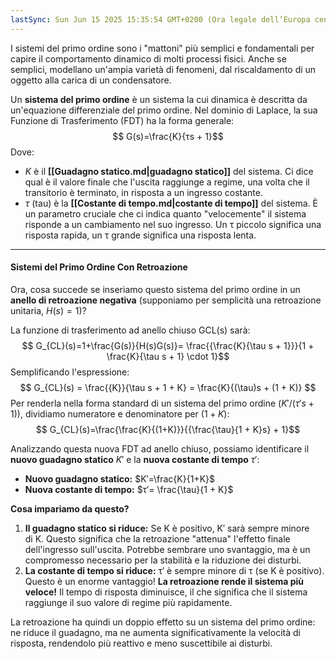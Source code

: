 ```yaml
---
lastSync: Sun Jun 15 2025 15:35:54 GMT+0200 (Ora legale dell’Europa centrale)
---
```

I sistemi del primo ordine sono i "mattoni" più semplici e fondamentali per capire il comportamento dinamico di molti processi fisici. Anche se semplici, modellano un'ampia varietà di fenomeni, dal riscaldamento di un oggetto alla carica di un condensatore.

Un **sistema del primo ordine** è un sistema la cui dinamica è descritta da un'equazione differenziale del primo ordine. Nel dominio di Laplace, la sua Funzione di Trasferimento (FDT) ha la forma generale:
$$
G(s)=\frac{K}{τs + 1}​
$$
Dove:

- $K$ è il **[[Guadagno statico.md|guadagno statico]]** del sistema. Ci dice qual è il valore finale che l'uscita raggiunge a regime, una volta che il transitorio è terminato, in risposta a un ingresso costante.
- $\tau$ (tau) è la **[[Costante di tempo.md|costante di tempo]]** del sistema. È un parametro cruciale che ci indica quanto "velocemente" il sistema risponde a un cambiamento nel suo ingresso. Un τ piccolo significa una risposta rapida, un τ grande significa una risposta lenta.

---
#### Sistemi del Primo Ordine Con Retroazione
Ora, cosa succede se inseriamo questo sistema del primo ordine in un **anello di retroazione negativa** (supponiamo per semplicità una retroazione unitaria, $H(s)=1$)?

La funzione di trasferimento ad anello chiuso GCL​(s) sarà:
$$
G_{CL​}(s)=1+\frac{G(s)}{H(s)G(s)}​= \frac{{\frac{K}{\tau s + 1}}}{1 + \frac{K}{\tau s + 1} \cdot 1}​
$$
Semplificando l'espressione:
$$
G_{CL}​(s) = \frac{{K}}{\tau s + 1 + K} = \frac{K}{(\tau)s + (1 + K)}
$$
Per renderla nella forma standard di un sistema del primo ordine $(K′/(τ′s+1))$, dividiamo numeratore e denominatore per $(1+K)$:
$$
G_{CL}​(s)=\frac{\frac{K}{(1+K)}}{{\frac{\tau}{1 + K}s} + 1}​
$$

Analizzando questa nuova FDT ad anello chiuso, possiamo identificare il **nuovo guadagno statico** $K′$ e la **nuova costante di tempo** $τ′$:

- **Nuovo guadagno statico:** $K′=\frac{K}{1+K}$
- **Nuova costante di tempo:** $τ′= \frac{\tau}{1 + K}​$

**Cosa impariamo da questo?**
1. **Il guadagno statico si riduce:** Se K è positivo, K′ sarà sempre minore di K. Questo significa che la retroazione "attenua" l'effetto finale dell'ingresso sull'uscita. Potrebbe sembrare uno svantaggio, ma è un compromesso necessario per la stabilità e la riduzione dei disturbi.
2. **La costante di tempo si riduce:** τ′ è sempre minore di τ (se K è positivo). Questo è un enorme vantaggio! **La retroazione rende il sistema più veloce!** Il tempo di risposta diminuisce, il che significa che il sistema raggiunge il suo valore di regime più rapidamente.

La retroazione ha quindi un doppio effetto su un sistema del primo ordine: ne riduce il guadagno, ma ne aumenta significativamente la velocità di risposta, rendendolo più reattivo e meno suscettibile ai disturbi.